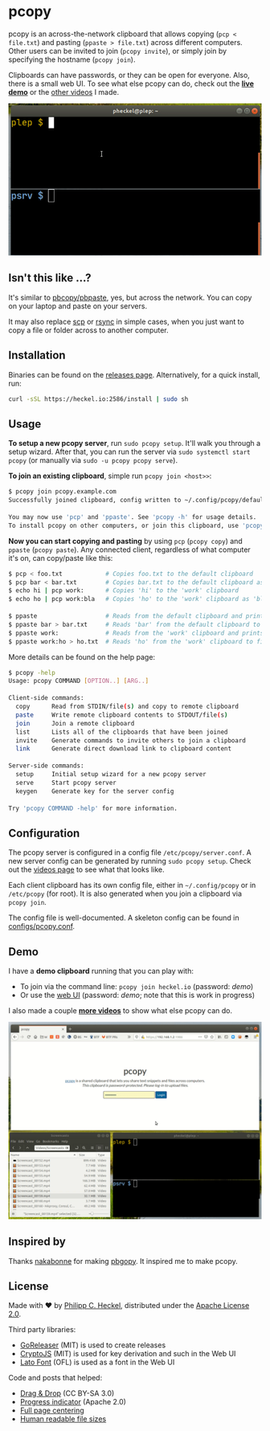 # pcopy
pcopy is an across-the-network clipboard that allows copying (`pcp < file.txt`) and pasting (`ppaste > file.txt`)
across different computers. Other users can be invited to join (`pcopy invite`), or simply join by specifying 
the hostname (`pcopy join`). 

Clipboards can have passwords, or they can be open for everyone. Also, there is a small web UI. To see what else pcopy can do, check out the **[live demo](#demo)** or the [other videos](VIDEOS.md) I made.

![pcopy demo](assets/demo-simple.gif)

## Isn't this like ...?
It's similar to [pbcopy/pbpaste](https://osxdaily.com/2007/03/05/manipulating-the-clipboard-from-the-command-line/), yes, 
but across the network. You can copy on your laptop and paste on your servers.

It may also replace [scp](https://linux.die.net/man/1/scp) or [rsync](https://linux.die.net/man/1/rsync) in simple cases,
when you just want to copy a file or folder across to another computer. 

## Installation
Binaries can be found on the [releases page](https://github.com/binwiederhier/pcopy/releases). Alternatively, for a 
quick install, run:
```bash
curl -sSL https://heckel.io:2586/install | sudo sh
```

## Usage
**To setup a new pcopy server**, run `sudo pcopy setup`. It'll walk you through a setup wizard. After that, you can run
the server via `sudo systemctl start pcopy` (or manually via `sudo -u pcopy pcopy serve`).

**To join an existing clipboard**, simple run `pcopy join <host>>`:
```bash
$ pcopy join pcopy.example.com
Successfully joined clipboard, config written to ~/.config/pcopy/default.conf

You may now use 'pcp' and 'ppaste'. See 'pcopy -h' for usage details.
To install pcopy on other computers, or join this clipboard, use 'pcopy invite' command.
```

**Now you can start copying and pasting** by using `pcp` (`pcopy copy`) and `ppaste` (`pcopy paste`). Any connected
client, regardless of what computer it's on, can copy/paste like this:

```bash
$ pcp < foo.txt            # Copies foo.txt to the default clipboard
$ pcp bar < bar.txt        # Copies bar.txt to the default clipboard as 'bar'
$ echo hi | pcp work:      # Copies 'hi' to the 'work' clipboard
$ echo ho | pcp work:bla   # Copies 'ho' to the 'work' clipboard as 'bla'

$ ppaste                   # Reads from the default clipboard and prints its contents
$ ppaste bar > bar.txt     # Reads 'bar' from the default clipboard to file 'bar.txt'
$ ppaste work:             # Reads from the 'work' clipboard and prints its contents
$ ppaste work:ho > ho.txt  # Reads 'ho' from the 'work' clipboard to file 'ho.txt'
```

More details can be found on the help page:
```bash 
$ pcopy -help
Usage: pcopy COMMAND [OPTION..] [ARG..]

Client-side commands:
  copy      Read from STDIN/file(s) and copy to remote clipboard
  paste     Write remote clipboard contents to STDOUT/file(s)
  join      Join a remote clipboard
  list      Lists all of the clipboards that have been joined
  invite    Generate commands to invite others to join a clipboard
  link      Generate direct download link to clipboard content

Server-side commands:
  setup     Initial setup wizard for a new pcopy server
  serve     Start pcopy server
  keygen    Generate key for the server config

Try 'pcopy COMMAND -help' for more information.
```

## Configuration
The pcopy server is configured in a config file `/etc/pcopy/server.conf`. A new server config can be generated by 
running `sudo pcopy setup`. Check out the [videos page](VIDEOS.md) to see what that looks like.

Each client clipboard has its own config file, either in `~/.config/pcopy` or in `/etc/pcopy` (for root). It is also
generated when you join a clipboard via `pcopy join`. 

The config file is well-documented. A skeleton config can be found in [configs/pcopy.conf](configs/pcopy.conf).

## Demo
I have a **demo clipboard** running that you can play with:

- To join via the command line: `pcopy join heckel.io` (password: *demo*)
- Or use the [web UI](https://heckel.io:2586) (password: *demo*; note that this is work in progress)

I also made a couple **[more videos](VIDEOS.md)** to show what else pcopy can do.

![pcopy web UI demo](assets/demo-webui.gif)

## Inspired by
Thanks [nakabonne](https://github.com/nakabonne) for making [pbgopy](https://github.com/nakabonne/pbgopy). It inspired 
me to make pcopy. 

## License
Made with ❤️ by [Philipp C. Heckel](https://heckel.io), distributed under the [Apache License 2.0](LICENSE).

Third party libraries:
* [GoReleaser](https://goreleaser.com/) (MIT) is used to create releases 
* [CryptoJS](https://github.com/brix/crypto-js) (MIT) is used for key derivation and such in the Web UI
* [Lato Font](https://www.latofonts.com/) (OFL) is used as a font in the Web UI

Code and posts that helped:
* [Drag & Drop](https://stackoverflow.com/a/33917000/1440785) (CC BY-SA 3.0)
* [Progress indicator](https://github.com/machinebox/progress) (Apache 2.0)
* [Full page centering](https://medium.com/creative-technology-concepts-code/full-page-site-with-vertical-centering-using-css-only-7858ed6764c4)
* [Human readable file sizes](https://yourbasic.org/golang/formatting-byte-size-to-human-readable-format/)
